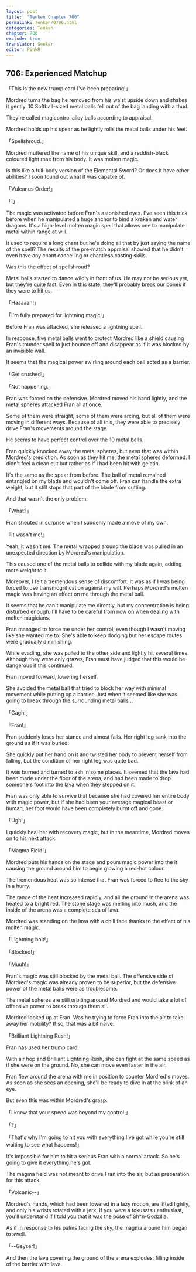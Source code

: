 ```yaml
---
layout: post
title:  "Tenken Chapter 706"
permalink: Tenken/0706.html
categories: Tenken
chapter: 706
exclude: true
translator: Seeker
editor: PinkR
---
```

<h2 id="ch706">706: Experienced Matchup</h2>
<p>「This is the new trump card I've been preparing!」</p>

<p>Mordred turns the bag he removed from his waist upside down and shakes it gently. 10 Softball-sized metal balls fell out of the bag landing with a thud.</p>

<p>They're called magicontrol alloy balls according to appraisal.</p>

<p>Mordred holds up his spear as he lightly rolls the metal balls under his feet.</p>

<p>「Spellshroud.」</p>

<p>Mordred muttered the name of his unique skill, and a reddish-black coloured light rose from his body. It was molten magic.</p>

<p>Is this like a full-body version of the Elemental Sword? Or does it have other abilities? I soon found out what it was capable of.</p>

<p>「Vulcanus Order!」</p>
<p>「!」</p>

<p>The magic was activated before Fran's astonished eyes. I've seen this trick before when he manipulated a huge anchor to bind a kraken and water dragons. 
  It's a high-level molten magic spell that allows one to manipulate metal within range at will.</p>

<p>It used to require a long chant but he's doing all that by just saying the name of the spell? The results of the pre-match appraisal 
  showed that he didn't even have any chant cancelling or chantless casting skills.</p>

<p>Was this the effect of spellshroud?</p>

<p>Metal balls started to dance wildly in front of us. He may not be serious yet, but they're quite fast. Even in this state, they'll probably break our bones if they were to hit us.</p>

<p>「Haaaaah!」</p>
<p>「I'm fully prepared for lightning magic!」</p>

<p>Before Fran was attacked, she released a lightning spell.</p>

<p>In response, five metal balls went to protect Mordred like a shield causing Fran's thunder spell to just bounce off and disappear as if it was blocked by an invisible wall.</p>

<p>It seems that the magical power swirling around each ball acted as a barrier.</p>

<p>「Get crushed!」</p>
<p>「Not happening.」</p>

<p>Fran was forced on the defensive. Mordred moved his hand lightly, and the metal spheres attacked Fran all at once.</p>

<p>Some of them were straight, some of them were arcing, but all of them were moving in different ways. 
  Because of all this, they were able to precisely drive Fran's movements around the stage.</p>

<p>He seems to have perfect control over the 10 metal balls.</p>

<p>Fran quickly knocked away the metal spheres, but even that was within Mordred's prediction. As soon as they hit me, the metal spheres deformed. 
  I didn't feel a clean cut but rather as if I had been hit with gelatin.</p>

<p>It's the same as the spear from before. The ball of metal remained entangled on my blade and wouldn't come off. 
  Fran can handle the extra weight, but it still stops that part of the blade from cutting.</p>

<p>And that wasn't the only problem.</p>

<p>「What?」</p>

<p>Fran shouted in surprise when I suddenly made a move of my own.</p>

<p>『It wasn't me!』</p>

<p>Yeah, it wasn't me. The metal wrapped around the blade was pulled in an unexpected direction by Mordred's manipulation.</p>

<p>This caused one of the metal balls to collide with my blade again, adding more weight to it.</p>

<p>Moreover, I felt a tremendous sense of discomfort. It was as if I was being forced to use transmogrification  
  against my will. Perhaps Mordred's molten magic was having an effect on me through the metal ball.</p>

<p>It seems that he can't manipulate me directly, but my concentration is being disturbed enough. 
  I'll have to be careful from now on when dealing with molten magicians.</p>

<p>Fran managed to force me under her control, even though I wasn't moving like she wanted me to. She's able 
  to keep dodging but her escape routes were gradually diminishing.</p>

<p>While evading, she was pulled to the other side and lightly hit several times. 
  Although they were only grazes, Fran must have judged that this would be dangerous if this continued.</p>

<p>Fran moved forward, lowering herself.</p>

<p>She avoided the metal ball that tried to block her way with minimal movement while putting up a barrier. 
  Just when it seemed like she was going to break through the surrounding metal balls…</p>

<p>「Gagh!」</p>
<p>『Fran!』</p>

<p>Fran suddenly loses her stance and almost falls. Her right leg sank into the ground as if it was buried.</p>

<p>She quickly put her hand on it and twisted her body to prevent herself from falling, but the condition of her right leg was quite bad.</p>

<p>It was burned and turned to ash in some places. It seemed that the lava had been made under the floor of the arena, 
  and had been made to drop someone's foot into the lava when they stepped on it.</p>

<p>Fran was only able to survive that because she had covered her entire body with magic power, but if she had been your 
  average magical beast or human, her foot would have been completely burnt off and gone.</p>

<p>「Ugh!」</p>

<p>I quickly heal her with recovery magic, but in the meantime, Mordred moves on to his next attack.</p>

<p>「Magma Field!」</p>

<p>Mordred puts his hands on the stage and pours magic power into the it causing the ground around him to begin glowing a red-hot colour.</p>

<p>The tremendous heat was so intense that Fran was forced to flee to the sky in a hurry.</p>

<p>The range of the heat increased rapidly, and all the ground in the arena was heated to a bright red. 
  The stone stage was melting into mush, and the inside of the arena was a complete sea of lava.</p>

<p>Mordred was standing on the lava with a chill face thanks to the effect of his molten magic.</p>

<p>「Lightning bolt!」</p>
<p>「Blocked!」</p>
<p>「Muuh!」</p>

<p>Fran's magic was still blocked by the metal ball. The offensive side of Mordred's magic was already proven to be superior, but
  the defensive power of the metal balls were as troublesome.</p>

<p>The metal spheres are still orbiting around Mordred and would take a lot of offensive power to break through them all.</p>

<p>Mordred looked up at Fran. Was he trying to force Fran into the air to take away her mobility? If so, that was a bit naive.</p>

<p>「Brilliant Lightning Rush!」</p>

<p>Fran has used her trump card.</p>

<p>With air hop and Brilliant Lightning Rush, she can fight at the same speed as if she were on the ground. No, she can move even faster in the air.</p>

<p>Fran flew around the arena with me in position to counter Mordred's moves. As soon as she sees an opening, she'll be ready to dive in at the blink of an eye.</p>

<p>But even this was within Mordred's grasp.</p>

<p>「I knew that your speed was beyond my control.」</p>
<p>「?」</p>
<p>「That's why I'm going to hit you with everything I've got while you're still waiting to see what happens!」</p>

<p>It's impossible for him to hit a serious Fran with a normal attack. So he's going to give it everything he's got.</p>

<p>The magma field was not meant to drive Fran into the air, but as preparation for this attack.</p>

<p>「Volcanic--」</p>

<p>Mordred's hands, which had been lowered in a lazy motion, are lifted lightly, and only his wrists rotated with a jerk. 
  If you were a tokusatsu enthusiast, you'll understand if I told you that it was the pose of Sh*n-Godzilla.</p>

<p>As if in response to his palms facing the sky, the magma around him began to swell.</p>

<p>「--Geyser!」</p>

<p>And then the lava covering the ground of the arena explodes, filling inside of the barrier with lava.</p>